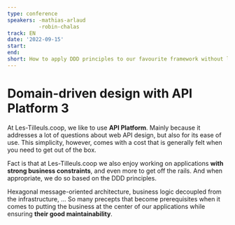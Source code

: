 ```yaml
---
type: conference
speakers: -mathias-arlaud
          -robin-chalas
track: EN
date: '2022-09-15'
start:
end:
short: How to apply DDD principles to our favourite framework without losing its interest
---
```


# Domain-driven design with API Platform 3

At Les-Tilleuls.coop, we like to use **API Platform**. Mainly because it addresses a lot of questions about web API design, but also for its ease of use.
This simplicity, however, comes with a cost that is generally felt when you need to get out of the box.

Fact is that at Les-Tilleuls.coop we also enjoy working on applications **with strong business constraints**, and even more to get off the rails. And when appropriate, we do so based on the DDD principles.

Hexagonal message-oriented architecture, business logic decoupled from the infrastructure, … So many precepts that become prerequisites when it comes to putting the business at the center of our applications while ensuring **their good maintainability**.




